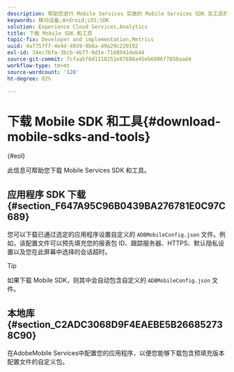 ```yaml
---
description: 帮助您进行 Mobile Services 实施的 Mobile Services SDK 及工具的下载信息。
keywords: 移动设备;Android;iOS;SDK
solution: Experience Cloud Services,Analytics
title: 下载 Mobile SDK 和工具
topic-fix: Developer and implementation,Metrics
uuid: 4af757f7-4e4d-4939-9b6a-49a29c220192
exl-id: 34ec76fa-3bcb-4b77-9d1e-7160941deb44
source-git-commit: 7cfaa5f6d1318151e87698a45eb6006f7850aad4
workflow-type: tm+mt
source-wordcount: '128'
ht-degree: 82%

---
```


# 下载 Mobile SDK 和工具{#download-mobile-sdks-and-tools}

{#eol}

此信息可帮助您下载 Mobile Services SDK 和工具。

## 应用程序 SDK 下载 {#section_F647A95C96B0439BA276781E0C97C689}

您可以下载已通过选定的应用程序设置自定义的 `ADBMobileConfig.json` 文件。例如，该配置文件可以预先填充您的报表包 ID、跟踪服务器、HTTPS、默认隐私设置以及您在此屏幕中选择的会话超时。

>[!TIP]
>
>如果下载 Mobile SDK，则其中会自动包含自定义的 `ADBMobileConfig.json` 文件。

## 本地库 {#section_C2ADC3068D9F4EAEBE5B266852738C90}

在AdobeMobile Services中配置您的应用程序，以便您能够下载包含预填充版本配置文件的自定义包。
